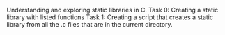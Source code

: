 Understanding and exploring static libraries in C.
Task 0: Creating a static library with listed functions
Task 1: Creating a script that creates a static library from all the .c files that are in the current directory.

